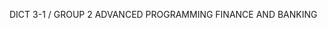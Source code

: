 DICT 3-1 / GROUP 2
ADVANCED PROGRAMMING
FINANCE AND BANKING

<!---
owsy17/owsy17 is a ✨ special ✨ repository because its `README.md` (this file) appears on your GitHub profile.
You can click the Preview link to take a look at your changes.
--->

